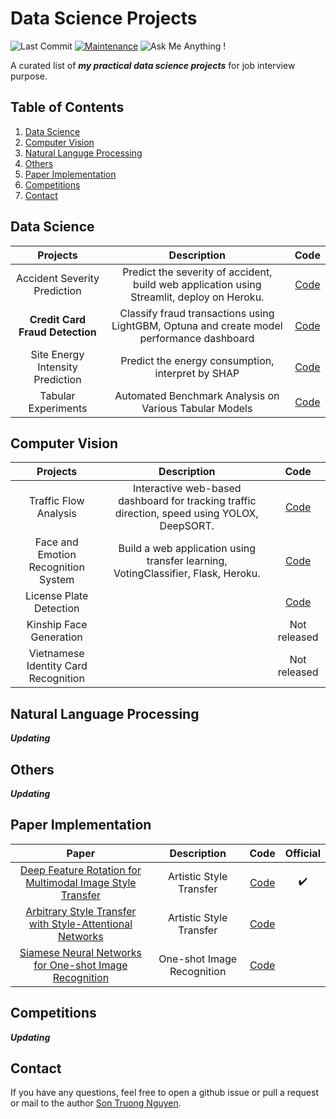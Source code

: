 # Data Science Projects

![Last Commit](https://img.shields.io/github/last-commit/sonnguyen129/Data-Science-Projects)
[![Maintenance](https://img.shields.io/badge/Maintained%3F-yes-blue.svg)]((https://github.com/sonnguyen129/deep-feature-rotation/graphs/commit-activity))
![Ask Me Anything !](https://img.shields.io/badge/Ask%20me-anything-1abc9c.svg)

A curated list of ***my practical data science projects*** for job interview purpose.

## Table of Contents

1. [Data Science](#data-science)
2. [Computer Vision](#computer-vision)
3. [Natural Languge Processing](#natural-language-processing)
4. [Others](#others)
5. [Paper Implementation](#paper-implementation)
6. [Competitions](#competitions) 
7. [Contact](#contact)


## Data Science

| Projects | Description | Code |
|:--:|:--:|:--:|
| Accident Severity Prediction | Predict the severity of accident, build web application using Streamlit, deploy on Heroku. |[Code](https://github.com/sonnguyen129/Accident-Severity-Prediction)|
|**Credit Card Fraud Detection**| Classify fraud transactions using LightGBM, Optuna and create model performance dashboard |[Code](https://github.com/sonnguyen129/Credit-Card-Fraud-Detection)|
|Site Energy Intensity Prediction| Predict the energy consumption, interpret by SHAP |[Code](https://github.com/sonnguyen129/Site-Energy-Intensity-Prediction)|
| Tabular Experiments | Automated Benchmark Analysis on Various Tabular Models | [Code](https://github.com/sonnguyen129/Tabular-Experiments)|

## Computer Vision

| Projects | Description | Code |
|:--:|:--:|:--:|
|Traffic Flow Analysis | Interactive web-based dashboard for tracking traffic direction, speed using YOLOX, DeepSORT. |[Code](https://github.com/sonnguyen129/Traffic-Flow-Analysis)|
|Face and Emotion Recognition System | Build a web application using transfer learning, VotingClassifier, Flask, Heroku. | [Code](https://github.com/sonnguyen129/Face-Recognition-App) |
|License Plate Detection| | [Code](https://github.com/sonnguyen129/License-Plate-Detection) |
| Kinship Face Generation | | Not released |
| Vietnamese Identity Card Recognition || Not released |

## Natural Language Processing

***Updating***

## Others

***Updating***

## Paper Implementation

| Paper | Description | Code | Official |
|:--:|:--:|:--:|:--:|
| [Deep Feature Rotation for Multimodal Image Style Transfer](https://arxiv.org/pdf/2202.04426.pdf) | Artistic Style Transfer | [Code](https://github.com/sonnguyen129/deep-feature-rotation) | :heavy_check_mark: |
| [Arbitrary Style Transfer with Style-Attentional Networks](https://arxiv.org/pdf/1812.02342.pdf) | Artistic Style Transfer | [Code](https://github.com/sonnguyen129/SANet-pytorch) | |
| [Siamese Neural Networks for One-shot Image Recognition](https://www.cs.cmu.edu/~rsalakhu/papers/oneshot1.pdf) | One-shot Image Recognition | [Code](https://github.com/sonnguyen129/siamese-oneshot) | |

## Competitions

***Updating***

## Contact
If you have any questions, feel free to open a github issue or pull a request or mail to the author [Son Truong Nguyen](https://sonnguyen129.github.io/).
